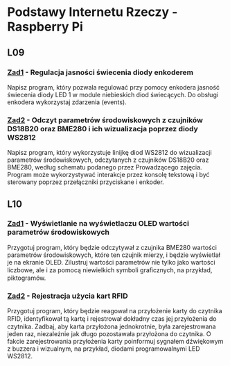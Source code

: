 # Podstawy Internetu Rzeczy - Raspberry Pi

## L09

### [Zad1](L09/Zad1.py) - Regulacja jasności świecenia diody enkoderem

Napisz program, który pozwala regulować przy pomocy enkodera jasność świecenia diody LED 1
w module niebieskich diod świecących. Do obsługi enkodera wykorzystaj zdarzenia (events).

### [Zad2](L09/Zad2.py) - Odczyt parametrów środowiskowych z czujników DS18B20 oraz BME280 i ich wizualizacja poprzez diody WS2812

Napisz program, który wykorzystuje linijkę diod WS2812 do wizualizacji parametrów środowiskowych,
odczytanych z czujników DS18B20 oraz BME280, według schematu podanego przez Prowadzącego zajęcia.
Program może wykorzystywać interakcje przez konsolę tekstową i być sterowany poprzez przełączniki
przyciskane i enkoder.

## L10

### [Zad1](L10/Zad1.py) - Wyświetlanie na wyświetlaczu OLED wartości parametrów środowiskowych

Przygotuj program, który będzie odczytywał z czujnika BME280 wartości parametrów środowiskowych, 
które ten czujnik mierzy, i będzie wyświetlał je na ekranie OLED. Zilustruj wartości parametrów 
nie tylko jako wartości liczbowe, ale i za pomocą niewielkich symboli graﬁcznych, na przykład, 
piktogramów.

### [Zad2](L10/Zad2.py) - Rejestracja użycia kart RFID

Przygotuj program, który będzie reagował na przyłożenie karty do czytnika RFID, identyﬁkował 
tą kartę i rejestrował dokładny czas jej przyłożenia do czytnika. Zadbaj, aby karta przyłożona 
jednokrotnie, była zarejestrowana jeden raz, niezależnie jak długo pozostawała przyłożona do 
czytnika. O fakcie zarejestrowania przyłożenia karty poinformuj sygnałem dźwiękowym
z buzzera i wizualnym, na przykład, diodami programowalnymi LED WS2812.
